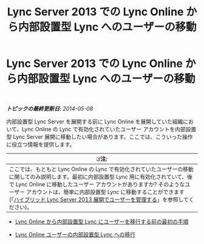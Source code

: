 ﻿---
title: Lync Server 2013 での Lync Online から内部設置型 Lync へのユーザーの移動
TOCTitle: Lync Server 2013 での Lync Online から内部設置型 Lync へのユーザーの移動
ms:assetid: 55733bb5-6742-4daf-8db5-1c5df86f4cea
ms:mtpsurl: https://technet.microsoft.com/ja-jp/library/Dn689117(v=OCS.15)
ms:contentKeyID: 62247341
ms.date: 06/02/2017
mtps_version: v=OCS.15
ms.translationtype: HT
---

# Lync Server 2013 での Lync Online から内部設置型 Lync へのユーザーの移動

 

_**トピックの最終更新日:** 2014-05-08_

内部設置型 Lync Server を展開する前に Lync Online を展開していた組織において、Lync Online の Lync で有効化されていたユーザー アカウントを内部設置型 Lync Server 展開に移動したい場合があります。ここでは、こういった操作に役立つ情報を提供します。

<table>
<thead>
<tr class="header">
<th><img src="images/Gg412781.note(OCS.15).gif" title="note" alt="note" />注:</th>
</tr>
</thead>
<tbody>
<tr class="odd">
<td>ここでは、もともと Lync Online の Lync で有効化されていたユーザーの移動に関してのみ説明します。最初に内部設置型 Lync 用に有効化されていて、後で Lync Online に移動したユーザー アカウントがありますか? そのようなユーザー アカウントは、簡単に内部設置型 Lync に移動することができます (「<a href="lync-server-2013-administering-users-in-a-hybrid-deployment.md">ハイブリッド Lync Server 2013 展開でユーザーを管理する</a>」を参照してください)。</td>
</tr>
</tbody>
</table>


  - [Lync Online から内部設置型 Lync にユーザーを移行する前の最初の手順](lync-server-2013-first-steps-before-you-start-migrating-users-from-lync-online-to-lync-on-premises.md)

  - [Lync Online ユーザーの内部設置型 Lync への移行](lync-server-2013-migrating-lync-online-users-to-lync-on-premises.md)

